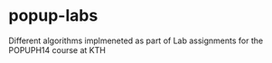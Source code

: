 popup-labs
==========

Different algorithms implmeneted as part of Lab assignments for the POPUPH14 course at KTH
